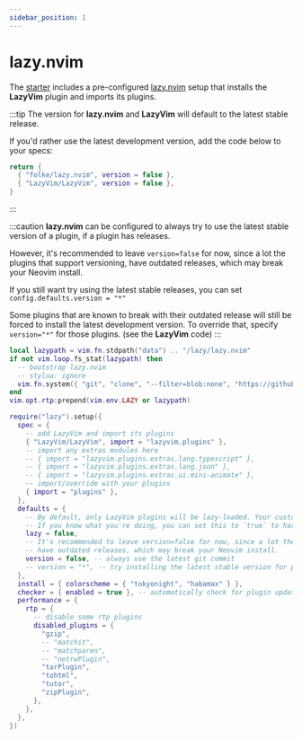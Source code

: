 ```yaml
---
sidebar_position: 1
---
```


# lazy.nvim

The [starter](https://github.com/LazyVim/starter) includes a pre-configured [lazy.nvim](https://github.com/folke/lazy.nvim)
setup that installs the **LazyVim** plugin and imports its plugins.

:::tip
The version for **lazy.nvim** and **LazyVim** will default to the latest
stable release.

If you'd rather use the latest development version, add the code below
to your specs:

```lua title="lua/plugins/core.lua"
return {
  { "folke/lazy.nvim", version = false },
  { "LazyVim/LazyVim", version = false },
}
```

:::

:::caution
**lazy.nvim** can be configured to always try to use the latest stable version
of a plugin, if a plugin has releases.

However, it's recommended to leave `version=false` for now, since a lot
the plugins that support versioning, have outdated releases, which may break
your Neovim install.

If you still want try using the latest stable releases, you can set
`config.defaults.version = "*"`

Some plugins that are known to break with their outdated release will still
be forced to install the latest development version. To override that, specify
`version="*"` for those plugins. (see the **LazyVim** code)
:::

<!-- lazy:start -->

```lua title="lua/config/lazy.lua"
local lazypath = vim.fn.stdpath("data") .. "/lazy/lazy.nvim"
if not vim.loop.fs_stat(lazypath) then
  -- bootstrap lazy.nvim
  -- stylua: ignore
  vim.fn.system({ "git", "clone", "--filter=blob:none", "https://github.com/folke/lazy.nvim.git", "--branch=stable", lazypath })
end
vim.opt.rtp:prepend(vim.env.LAZY or lazypath)

require("lazy").setup({
  spec = {
    -- add LazyVim and import its plugins
    { "LazyVim/LazyVim", import = "lazyvim.plugins" },
    -- import any extras modules here
    -- { import = "lazyvim.plugins.extras.lang.typescript" },
    -- { import = "lazyvim.plugins.extras.lang.json" },
    -- { import = "lazyvim.plugins.extras.ui.mini-animate" },
    -- import/override with your plugins
    { import = "plugins" },
  },
  defaults = {
    -- By default, only LazyVim plugins will be lazy-loaded. Your custom plugins will load during startup.
    -- If you know what you're doing, you can set this to `true` to have all your custom plugins lazy-loaded by default.
    lazy = false,
    -- It's recommended to leave version=false for now, since a lot the plugin that support versioning,
    -- have outdated releases, which may break your Neovim install.
    version = false, -- always use the latest git commit
    -- version = "*", -- try installing the latest stable version for plugins that support semver
  },
  install = { colorscheme = { "tokyonight", "habamax" } },
  checker = { enabled = true }, -- automatically check for plugin updates
  performance = {
    rtp = {
      -- disable some rtp plugins
      disabled_plugins = {
        "gzip",
        -- "matchit",
        -- "matchparen",
        -- "netrwPlugin",
        "tarPlugin",
        "tohtml",
        "tutor",
        "zipPlugin",
      },
    },
  },
})

```

<!-- lazy:end -->
